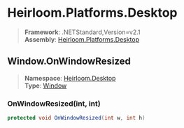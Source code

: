 # Heirloom.Platforms.Desktop

> **Framework**: .NETStandard,Version=v2.1  
> **Assembly**: [Heirloom.Platforms.Desktop][0]  

## Window.OnWindowResized

> **Namespace**: [Heirloom.Desktop][0]  
> **Type**: [Window][1]  

### OnWindowResized(int, int)

```cs
protected void OnWindowResized(int w, int h)
```

[0]: ../Heirloom.Platforms.Desktop.md
[1]: Heirloom.Desktop.Window.md
